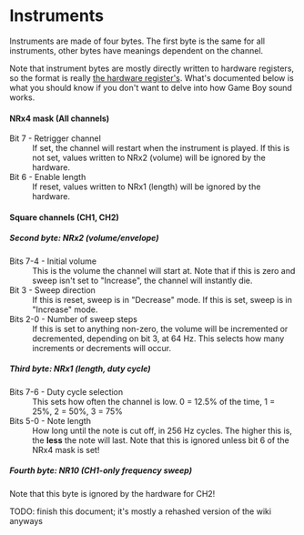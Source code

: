 # Instruments

Instruments are made of four bytes. The first byte is the same for all instruments, other bytes have meanings dependent on the channel.

Note that instrument bytes are mostly directly written to hardware registers, so the format is really [the hardware register's](https://gbdev.gg8.se/wiki/articles/Sound_Controller). What's documented below is what you should know if you don't want to delve into how Game Boy sound works.

#### NRx4 mask (All channels)

<dl>
    <dt>Bit 7 - Retrigger channel</dt>
    <dd>If set, the channel will restart when the instrument is played. If this is not set, values written to NRx2 (volume) will be ignored by the hardware.</dd>
    <dt>Bit 6 - Enable length</dt>
    <dd>If reset, values written to NRx1 (length) will be ignored by the hardware.</dd>
</dl>

#### Square channels (CH1, CH2)

##### Second byte: NRx2 (volume/envelope)

<dl>
    <dt>Bits 7-4 - Initial volume</dt>
    <dd>This is the volume the channel will start at. Note that if this is zero and sweep isn't set to "Increase", the channel will instantly die.</dd>
    <dt>Bit 3 - Sweep direction</dt>
    <dd>If this is reset, sweep is in "Decrease" mode. If this is set, sweep is in "Increase" mode.</dd>
    <dt>Bits 2-0 - Number of sweep steps</dt>
    <dd>If this is set to anything non-zero, the volume will be incremented or decremented, depending on bit 3, at 64 Hz. This selects how many increments or decrements will occur.</dd>
</dl>

##### Third byte: NRx1 (length, duty cycle)

<dl>
    <dt>Bits 7-6 - Duty cycle selection</dt>
    <dd>This sets how often the channel is low. 0 = 12.5% of the time, 1 = 25%, 2 = 50%, 3 = 75%</dd>
    <dt>Bits 5-0 - Note length</dt>
    <dd>How long until the note is cut off, in 256 Hz cycles. The higher this is, the <strong>less</strong> the note will last. Note that this is ignored unless bit 6 of the NRx4 mask is set!</dd>
</dl>

##### Fourth byte: NR10 (CH1-only frequency sweep)

Note that this byte is ignored by the hardware for CH2!

TODO: finish this document; it's mostly a rehashed version of the wiki anyways
